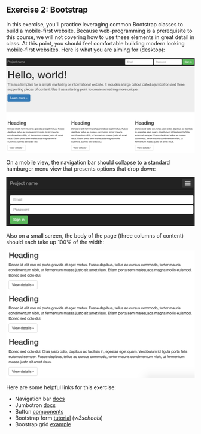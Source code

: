 ## Exercise 2: Bootstrap
In this exercise, you'll practice leveraging common Bootstrap classes to build a mobile-first website. Because web-programming is a prerequisite to this course, we will not covering how to use these elements in great detail in class.  At this point, you should feel comfortable building modern looking mobile-first websites.   Here is what you are aiming for (desktop):

![desktop-view](imgs/desktop-view.png)

On a mobile view, the navigation bar should collapse to a standard hamburger menu view that presents options that drop down:

![navbar-mobile](imgs/navbar-mobile.png)

Also on a small screen, the body of the page (three columns of content) should each take up 100% of the width:

![body-mobile](imgs/body-mobile.png)

Here are some helpful links for this exercise:

- Navigation bar [docs](https://getbootstrap.com/components/#navbar)
- Jumbotron [docs](https://getbootstrap.com/components/#jumbotron)
- Button [components](https://getbootstrap.com/components/#btn-groups)
- Bootstrap form [tutorial](http://www.w3schools.com/bootstrap/bootstrap_forms.asp) (_w3schools_)
- Boostrap grid [example](https://getbootstrap.com/examples/grid/)
